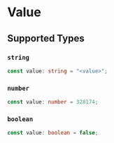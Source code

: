 # Value


## Supported Types

### `string`

```typescript
const value: string = "<value>";
```

### `number`

```typescript
const value: number = 328174;
```

### `boolean`

```typescript
const value: boolean = false;
```

